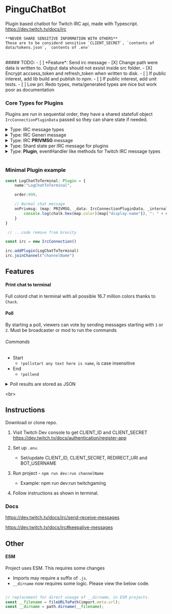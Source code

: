 

# PinguChatBot

Plugin based chatbot for Twitch IRC api, made with Typescript.
https://dev.twitch.tv/docs/irc

    **NEVER SHARE SENSITIVE INFORMATION WITH OTHERS**
    These are to be considerd sensitive `CLIENT_SECRET`, `contents of data/tokens.json`, `contents of .env`


<br>
##### TODO:
- [ ] *Feature*: Send irc message
- [X] Change path were data is written to. Output data should not exsist inside src folder. 
- [X] Encrypt accsess_token and refresh_token when written to disk. 
- [ ] If public interest, add lib build and publish to npm.
- [ ] If public interest, add unit tests.
- [ ] Low pri: Redo types, meta/generated types are nice but work poor as documentation   


<br>

### Core Types for Plugins
Plugins are run in sequential order, they have a shared statefull object `IrcConnectionPluginData` passed so they can share state if needed.


<details closed>
<summary>Type: IRC message types</summary>

```` ts
/**
 * https://dev.twitch.tv/docs/irc#supported-irc-messages
 */
type IrcMessageType = "CLEARCHAT" | "CLEARMSG" | "GLOBALUSERSTATE" | "NOTICE" |
 "PRIVMSG" | "ROOMSTATE" | "USERNOTICE" | "USERSTATE" | "WHISPER" | "PART" | "PING" | "RECONNECT"
````

</details>

<details closed>
<summary>Type: IRC Generi message</summary>

```` ts
// Parsed map like object used for Generic handlers.
type IrcMap<T extends Record<string, string> = Record<string, string>> =  {
    /**
     * Raw irc message, usefull for event like messages Twitch sends.
     */
    raw: string
} & T
````

</details>

<details closed>
<summary>Type: IRC <b> PRIVMSG </b> message</summary>

```` ts
/**
 * Standard Chat text message
 * https://dev.twitch.tv/docs/irc/tags#privmsg-tags
 * 
 */
type PRIVMSG = IrcMap<{

	'badge-info': string
	/**
	 * Comma-separated list of chat badges
	 *     admin, bits, broadcaster, moderator, subscriber, staff, turbo
	 * Example:
	 * - 'moderator/1,subscriber/12,partner/1'
	 * - 'subscriber/3000,bits/25000'
	 * - 'subscriber/3006,sub-gifter/50'
	 * - 'subscriber/3006,sub-gifter/1000'
	 * - 'moderator/1,subscriber/3006,bits/100000'
	 */
	badges: string,
	 /**
	  * The amount of Bits the user cheered. Only a Bits cheer message includes this tag. 
	  */
	bits?: stringNumber
	/**
	 *  	An ID that uniquely identifies the message.
	 */
	id: string,
	/**
	 * Is true "1" if the user is a moderator; otherwise, false "0".
	 */
	mod: stringBool,
	// 'client-nonce': string // Docs says to ignore this one. https://dev.twitch.tv/docs/irc/example-parser
	// flags: string // Docs says to ignore this one. https://dev.twitch.tv/docs/irc/example-parser
	emotes: string
	/**
	 * Hex color of the username
	 */
	color: string
	"display-name": string
	'returning-chatter': stringNumber,
	/**
	 * An ID that identifies the chat channel (room).
	 */
	'room-id': stringNumber,
	/**
	 * Is "1" if the user is a subscriber; otherwise, false "0".
	 */
	subscriber: stringNumber,
	/**
	 * UNIX timestamp.
	 */
	'tmi-sent-ts': stringNumber,
	turbo: stringBool,

	'user-id': stringNumber,
	PRIVMSG: string,
	"user-type"?:  'admin' | 'global_mod' | 'staff'
}>
````

</details>


<details closed>
<summary>Type: Shard state per IRC message for plugins </summary>

```` ts
/**
 * Data passed to each plugin, contains data added by plugins earlier in the sequence.
 * Scoped to each IRC message
 */
interface IrcConnectionPluginData {
    /**
     * When set, plugins lower in order will not be run.
     * Similar to Event.preventDefault()
     */
    breakSequence: boolean;

    /**
     *  Plugins can attach more data for other plugins to consume.
     */
    [key:string]: any
} 
````

</details>


<details closed>
<summary>Type: <b>Plugin</b>, eventHandler like methods for Twitch IRC message types </summary>

```` ts
type IrcConnectionListnerFunction<T = IrcMap> = (map:T, data?:IrcConnectionPluginData, internals?:{connection:IrcConnection}) => void;

// Genereate type for method names, based on string union IrcMessageType 
type IrcMessageTypeHandlerNames = `on${Capitalize<Lowercase<Exclude<IrcMessageType, 'PRIVMSG'>>>}`
type IrcMessageTypeHandlerMethods = { [key in IrcMessageTypeHandlerNames]?: IrcConnectionListnerFunction; }


type Plugin = IrcMessageTypeHandlerMethods & {
    name: string;
    order?: number;
    onPrivmsg?: IrcConnectionListnerFunction<PRIVMSG>;
    onIrcConnectionClose?: IrcConnectionListnerFunction<number>;
    onIrcConnectionError?: IrcConnectionListnerFunction<Error>;
    onIrcConnectionOpen?: IrcConnectionListnerFunction;
}
````

</details>


<br>

### Minimal Plugin example
```` ts
const LogChatToTerminal: Plugin = {
    name:"LogChatToTerminal",

    order:999,

    // Normal chat message
    onPrivmsg: (map: PRIVMSG, _data: IrcConnectionPluginData, _internals) => {
        console.log(chalk.hex(map.color)(map["display-name"]), ": " + map.PRIVMSG);
    }
}

 // ...code remove from brevity

const irc = new IrcConnection()

irc.addPlugin(LogChatToTerminal)
irc.joinChannel("channelName")


````


## Features

#### Print chat to terminal
Full colord chat in terminal with all possible 16.7 million colors thanks to `Chack`. 

#### Poll

By starting a poll, viewers can vote by sending messages starting with `1` or `2`.
Must be broadcaster or mod to run the commands

###### Commands
- Start
  - `!pollstart any text here is name`, is case insensitive 
- End   
  - `!pollend` 

<details closed>
<summary> Poll results are stored as JSON</summary>


``` json
{
    "name": "!pollstart",
    "startedBy": "mod1_username",
    "pollStartedAt": 1661107005726,
    "endedBy": "mod2_username",
    "pollEndedAt": 1661107025070,
    "markdown": [
        "|                    1 |                     2 |",
        "|----------------------|-----------------------|",
        "|            username1 |             username3 | ",
        "|            username2 |                       | ",
        "|             total: 2 |              total: 1 |"
    ],
    "votes": {
        "1": [
            "username1",
            "username2"
        ],
        "2": [
            "username3"
        ]
    },
    "hasVotedRegister": [
        "username1",
        "username2",
        "username3"
    ]
}
```

</details>

<br\>

## Instructions

Download or clone repo.

1. Visit Twitch Dev console to get CLIENT_ID and CLIENT_SECRET
https://dev.twitch.tv/docs/authentication/register-app

1. Set up `.env`.
    - Set/update  CLIENT_ID, CLIENT_SECRET, REDIRECT_URI and BOT_USERNAME


2. Run project - `npm run dev:run channelName`
     - Example: npm run dev:run twitchgaming
3. Follow instructions as shown in terminal. 



### Docs

https://dev.twitch.tv/docs/irc/send-receive-messages

https://dev.twitch.tv/docs/irc#keepalive-messages







## Other

#### ESM

Project uses ESM.
This requires some changes
- Imports may require a suffix of `.js`.
- `__dirname` now requires some logic. Please view the below code.

```` ts

// replacement for direct useage of __dirname, in ESM projects.
const __filename = fileURLToPath(import.meta.url);
const __dirname = path.dirname(__filename);
````
